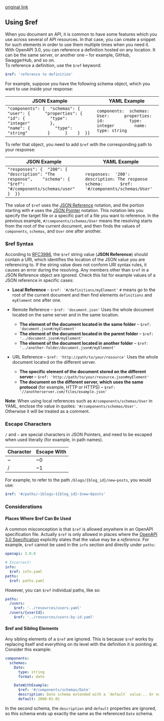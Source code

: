 [original link](https://swagger.io/docs/specification/using-ref/)

## Using $ref

When you document an API, it is common to have some features which you  use across several of API resources. 
In that case, you can create a snippet for such elements in order to use them multiple times when you need it. 
With OpenAPI 3.0, you can reference a definition hosted on any location. 
It can be the same server, or another one – for example,  GitHub, SwaggerHub, and so on.  
To reference a definition, use the `$ref` keyword:

```yaml
$ref: 'reference to definition'
```

For example, suppose you have the following schema object, which you want to use inside your response:

| JSON Example                                                 | YAML Example                                                 |
| ------------------------------------------------------------ | ------------------------------------------------------------ |
| `"components": {  "schemas": {    "user": {      "properties": {        "id": {          "type": "integer"        },        "name": {          "type": "string"        }      }    }  }}` | `components:  schemas:    User:      properties:        id:          type: integer        name:          type: string` |

To refer that object, you need to add `$ref` with the corresponding path to your response:

| JSON Example                                                 | YAML Example                                                 |
| ------------------------------------------------------------ | ------------------------------------------------------------ |
| `"responses": {  "200": {    "description": "The response",    "schema": {      "$ref": "#/components/schemas/user"     }  }}` | `responses:  '200':    description: The response    schema:       $ref: '#/components/schemas/User'` |

The value of `$ref` uses the [JSON Reference](https://tools.ietf.org/html/draft-pbryan-zyp-json-ref-03) notation, and the portion starting with `#` uses the [JSON Pointer](https://tools.ietf.org/html/rfc6901) notation. 
This notation lets you specify the target file or a specific  part of a file you want to reference. 
In the previous example, `#/components/schemas/User` means the resolving starts from the root of the current document, and then finds the values of `components`, `schemas`, and `User` one after another.

### $ref Syntax

According to [RFC3986](https://tools.ietf.org/html/rfc3986), the `$ref` string value (**JSON Reference**) should contain a URI, which identifies the location of the JSON value you are referencing to. 
If the string value does not conform URI syntax  rules, it causes an error during the resolving. Any members other than `$ref` in a JSON Reference object are ignored. 
Check this list for example values of a JSON reference in specific cases:

- **Local Reference**
  – `$ref: '#/definitions/myElement'` `#` means go to the root of the current document and then find elements `definitions` and `myElement` one after one.

- Remote Reference
  – `$ref: 'document.json'`
    Uses the whole document located on the same server and in the same location.
  - **The element of the document located in the same folder** – `$ref: 'document.json#/myElement'`
  - **The element of the document located in the parent folder** – `$ref: '../document.json#/myElement'`
  - **The element of the document located in another folder** – `$ref: '../another-folder/document.json#/myElement'`

- URL Reference
  – `$ref: 'http://path/to/your/resource'`
   Uses the whole document located on the different server.
  - **The specific element of the document stored on the different server** – `$ref: 'http://path/to/your/resource.json#myElement'`
  - **The document on the different server, which uses the same protocol** (for example, HTTP or HTTPS) – `$ref: '//anotherserver.com/files/example.json'`

**Note**: When using local references such as `#/components/schemas/User` in YAML, enclose the value in quotes: `'#/components/schemas/User'`. 
Otherwise it will be treated as a comment.

### Escape Characters

`/` and `~` are special characters in JSON Pointers, and need to be escaped when used literally (for example, in path names). 

| Character | Escape With |
| :--- | :--- |
| ~         | ~0          |
| /         | ~1          |

For example, to refer to the path `/blogs/{blog_id}/new~posts`, you would use:

```yaml
$ref: '#/paths/~1blogs~1{blog_id}~1new~0posts'
```

### Considerations

#### Places Where $ref Can Be Used

A common misconception is that `$ref` is allowed anywhere in an OpenAPI specification file. 
Actually `$ref` is only allowed in places where the [OpenAPI 3.0 Specification](https://github.com/OAI/OpenAPI-Specification/blob/master/versions/3.0.3.md) explicitly states that the value may be a *reference*. For example, `$ref` cannot be used in the `info` section and directly under `paths`:

```yaml
openapi: 3.0.0

# Incorrect!
info:
  $ref: info.yaml
paths:
  $ref: paths.yaml
```

However, you can `$ref` individual paths, like so:

```yaml
paths:
  /users:
    $ref: '../resources/users.yaml'
  /users/{userId}:
    $ref: '../resources/users-by-id.yaml'
```

#### $ref and Sibling Elements

Any sibling elements of a `$ref` are ignored. 
This is because `$ref` works by replacing itself and everything on its level with the definition it is pointing at. 
Consider this example:

```yaml
components:
  schemas:
    Date:
      type: string
      format: date

    DateWithExample:
      $ref: '#/components/schemas/Date'
      description: Date schema extended with a `default` value... Or not?
      default: 2000-01-01
```

In the second schema, the `description` and `default` properties are ignored, so this schema ends up exactly the same as the referenced `Date` schema. 

